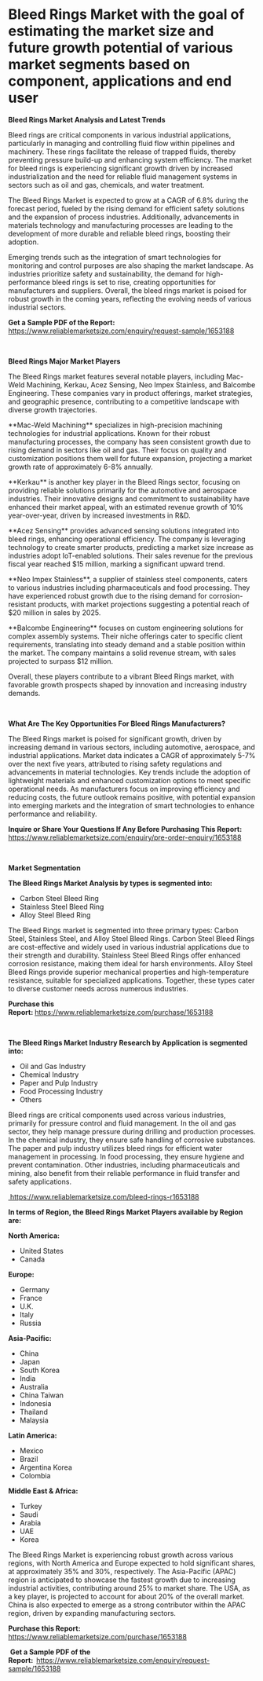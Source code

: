 <p><h1>Bleed Rings Market with the goal of estimating the market size and future growth potential of various market segments based on component, applications and end user</h1></p><p><strong>Bleed Rings Market Analysis and Latest Trends</strong></p>
<p><p>Bleed rings are critical components in various industrial applications, particularly in managing and controlling fluid flow within pipelines and machinery. These rings facilitate the release of trapped fluids, thereby preventing pressure build-up and enhancing system efficiency. The market for bleed rings is experiencing significant growth driven by increased industrialization and the need for reliable fluid management systems in sectors such as oil and gas, chemicals, and water treatment.</p><p>The Bleed Rings Market is expected to grow at a CAGR of 6.8% during the forecast period, fueled by the rising demand for efficient safety solutions and the expansion of process industries. Additionally, advancements in materials technology and manufacturing processes are leading to the development of more durable and reliable bleed rings, boosting their adoption. </p><p>Emerging trends such as the integration of smart technologies for monitoring and control purposes are also shaping the market landscape. As industries prioritize safety and sustainability, the demand for high-performance bleed rings is set to rise, creating opportunities for manufacturers and suppliers. Overall, the bleed rings market is poised for robust growth in the coming years, reflecting the evolving needs of various industrial sectors.</p></p>
<p><strong>Get a Sample PDF of the Report:&nbsp;</strong> <a href="https://www.reliablemarketsize.com/enquiry/request-sample/1653188?utm_campaign=1167&utm_medium=2&utm_source=Github&utm_content=ia&utm_term=16042025&utm_id=bleed-rings">https://www.reliablemarketsize.com/enquiry/request-sample/1653188</a></p>
<p>&nbsp;</p>
<p><strong>Bleed Rings Major Market Players</strong></p>
<p><p>The Bleed Rings market features several notable players, including Mac-Weld Machining, Kerkau, Acez Sensing, Neo Impex Stainless, and Balcombe Engineering. These companies vary in product offerings, market strategies, and geographic presence, contributing to a competitive landscape with diverse growth trajectories.</p><p>**Mac-Weld Machining** specializes in high-precision machining technologies for industrial applications. Known for their robust manufacturing processes, the company has seen consistent growth due to rising demand in sectors like oil and gas. Their focus on quality and customization positions them well for future expansion, projecting a market growth rate of approximately 6-8% annually.</p><p>**Kerkau** is another key player in the Bleed Rings sector, focusing on providing reliable solutions primarily for the automotive and aerospace industries. Their innovative designs and commitment to sustainability have enhanced their market appeal, with an estimated revenue growth of 10% year-over-year, driven by increased investments in R&D.</p><p>**Acez Sensing** provides advanced sensing solutions integrated into bleed rings, enhancing operational efficiency. The company is leveraging technology to create smarter products, predicting a market size increase as industries adopt IoT-enabled solutions. Their sales revenue for the previous fiscal year reached $15 million, marking a significant upward trend.</p><p>**Neo Impex Stainless**, a supplier of stainless steel components, caters to various industries including pharmaceuticals and food processing. They have experienced robust growth due to the rising demand for corrosion-resistant products, with market projections suggesting a potential reach of $20 million in sales by 2025.</p><p>**Balcombe Engineering** focuses on custom engineering solutions for complex assembly systems. Their niche offerings cater to specific client requirements, translating into steady demand and a stable position within the market. The company maintains a solid revenue stream, with sales projected to surpass $12 million.</p><p>Overall, these players contribute to a vibrant Bleed Rings market, with favorable growth prospects shaped by innovation and increasing industry demands.</p></p>
<p>&nbsp;</p>
<p><strong>What Are The Key Opportunities For Bleed Rings Manufacturers?</strong></p>
<p><p>The Bleed Rings market is poised for significant growth, driven by increasing demand in various sectors, including automotive, aerospace, and industrial applications. Market data indicates a CAGR of approximately 5-7% over the next five years, attributed to rising safety regulations and advancements in material technologies. Key trends include the adoption of lightweight materials and enhanced customization options to meet specific operational needs. As manufacturers focus on improving efficiency and reducing costs, the future outlook remains positive, with potential expansion into emerging markets and the integration of smart technologies to enhance performance and reliability.</p></p>
<p><strong>Inquire or Share Your Questions If Any Before Purchasing This Report:</strong> <a href="https://www.reliablemarketsize.com/enquiry/pre-order-enquiry/1653188?utm_campaign=1167&utm_medium=2&utm_source=Github&utm_content=ia&utm_term=16042025&utm_id=bleed-rings">https://www.reliablemarketsize.com/enquiry/pre-order-enquiry/1653188</a></p>
<p>&nbsp;</p>
<p><strong>Market Segmentation</strong></p>
<p><strong>The Bleed Rings Market Analysis by types is segmented into:</strong></p>
<p><ul><li>Carbon Steel Bleed Ring</li><li>Stainless Steel Bleed Ring</li><li>Alloy Steel Bleed Ring</li></ul></p>
<p><p>The Bleed Rings market is segmented into three primary types: Carbon Steel, Stainless Steel, and Alloy Steel Bleed Rings. Carbon Steel Bleed Rings are cost-effective and widely used in various industrial applications due to their strength and durability. Stainless Steel Bleed Rings offer enhanced corrosion resistance, making them ideal for harsh environments. Alloy Steel Bleed Rings provide superior mechanical properties and high-temperature resistance, suitable for specialized applications. Together, these types cater to diverse customer needs across numerous industries.</p></p>
<p><strong>Purchase this Report:&nbsp;</strong><a href="https://www.reliablemarketsize.com/purchase/1653188?utm_campaign=1167&utm_medium=2&utm_source=Github&utm_content=ia&utm_term=16042025&utm_id=bleed-rings">https://www.reliablemarketsize.com/purchase/1653188</a></p>
<p>&nbsp;</p>
<p><strong>The Bleed Rings Market Industry Research by Application is segmented into:</strong></p>
<p><ul><li>Oil and Gas Industry</li><li>Chemical Industry</li><li>Paper and Pulp Industry</li><li>Food Processing Industry</li><li>Others</li></ul></p>
<p><p>Bleed rings are critical components used across various industries, primarily for pressure control and fluid management. In the oil and gas sector, they help manage pressure during drilling and production processes. In the chemical industry, they ensure safe handling of corrosive substances. The paper and pulp industry utilizes bleed rings for efficient water management in processing. In food processing, they ensure hygiene and prevent contamination. Other industries, including pharmaceuticals and mining, also benefit from their reliable performance in fluid transfer and safety applications.</p></p>
<p><a href="https://www.reliablemarketsize.com/bleed-rings-r1653188?utm_campaign=1167&utm_medium=2&utm_source=Github&utm_content=ia&utm_term=16042025&utm_id=bleed-rings">&nbsp;https://www.reliablemarketsize.com/bleed-rings-r1653188</a></p>
<p><strong>In terms of Region, the Bleed Rings Market Players available by Region are:</strong></p>
<p>
    <p> <strong> North America: </strong>
        <ul>
            <li>United States</li>
            <li>Canada</li>
        </ul>
        </p> 
    <p> <strong> Europe: </strong>
        <ul>
            <li>Germany</li>
            <li>France</li>
            <li>U.K.</li>
            <li>Italy</li>
            <li>Russia</li>
        </ul>
        </p> 
    <p> <strong> Asia-Pacific: </strong>
        <ul>
            <li>China</li>
            <li>Japan</li>
            <li>South Korea</li>
            <li>India</li>
            <li>Australia</li>
            <li>China Taiwan</li>
            <li>Indonesia</li>
            <li>Thailand</li>
            <li>Malaysia</li>
        </ul>
        </p> 
    <p> <strong> Latin America: </strong>
        <ul>
            <li>Mexico</li>
            <li>Brazil</li>
            <li>Argentina Korea</li>
            <li>Colombia</li>
        </ul>
        </p> 
    <p> <strong> Middle East & Africa: </strong>
        <ul>
            <li>Turkey</li>
            <li>Saudi</li>
            <li>Arabia</li>
            <li>UAE</li>
            <li>Korea</li>
        </ul>
    </p>
    </p>
<p><p>The Bleed Rings Market is experiencing robust growth across various regions, with North America and Europe expected to hold significant shares, at approximately 35% and 30%, respectively. The Asia-Pacific (APAC) region is anticipated to showcase the fastest growth due to increasing industrial activities, contributing around 25% to market share. The USA, as a key player, is projected to account for about 20% of the overall market. China is also expected to emerge as a strong contributor within the APAC region, driven by expanding manufacturing sectors.</p></p>
<p><strong>Purchase this Report: </strong><a href="https://www.reliablemarketsize.com/purchase/1653188?utm_campaign=1167&utm_medium=2&utm_source=Github&utm_content=ia&utm_term=16042025&utm_id=bleed-rings">https://www.reliablemarketsize.com/purchase/1653188</a></p>
<p>&nbsp;<strong>Get a Sample PDF of the Report:&nbsp;&nbsp;</strong><a href="https://www.reliablemarketsize.com/enquiry/request-sample/1653188?utm_campaign=1167&utm_medium=2&utm_source=Github&utm_content=ia&utm_term=16042025&utm_id=bleed-rings">https://www.reliablemarketsize.com/enquiry/request-sample/1653188</a></p>
<p><strong></strong></p>
<p><p></p><p></p><p></p></p>
